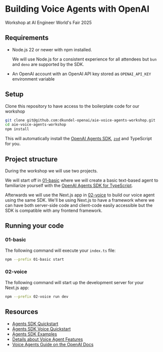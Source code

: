 # Building Voice Agents with OpenAI

Workshop at AI Engineer World's Fair 2025

## Requirements

- Node.js 22 or newer with npm installed.

  We will use Node.js for a consistent experience for all attendees but `bun` and `deno` are supported by the SDK.

- An OpenAI account with an OpenAI API key stored as `OPENAI_API_KEY` environment variable

## Setup

Clone this repository to have access to the boilerplate code for our workshop

```bash
git clone git@github.com:dkundel-openai/aie-voice-agents-workshop.git
cd aie-voice-agents-workshop
npm install
```

This will automatically install the [OpenAI Agents SDK](https://openai.github.io/openai-agents-js), [`zod`](https://zod.dev) and TypeScript for you.

## Project structure

During the workshop we will use two projects.

We will start off in [01-basic](01-basic/) where we will create a basic text-based agent to familiarize yourself with the [OpenAI Agents SDK for TypeScript](https://openai.github.io/openai-agents-js/).

Afterwards we will use the Next.js app in [02-voice](02-voice/) to build our voice agent using the same SDK. We'll be using Next.js to have a framework where we can have both server-side code and client-code easily accessible but the SDK is compatible with any frontend framework.

## Running your code

### 01-basic

The following command will execute your `index.ts` file:

```bash
npm --prefix 01-basic start
```

### 02-voice

The following command will start up the development server for your Next.js app:

```bash
npm --prefix 02-voice run dev
```

## Resources

- [Agents SDK Quickstart](https://openai.github.io/openai-agents-js/guides/quickstart)
- [Agents SDK Voice Quickstart](https://openai.github.io/openai-agents-js/guides/voice-agents/quickstart/)
- [Agents SDK Examples](https://github.com/openai/openai-agents-js-internal/tree/main/examples)
- [Details about Voice Agent Features](https://openai.github.io/openai-gents-js/guides/voice-agents/build/)
- [Voice Agents Guide on the OpenAI Docs](https://platform.openai.com/docs/guides/voice-agents)
